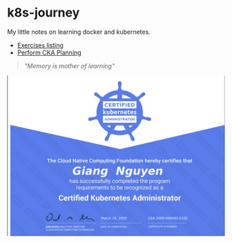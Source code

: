 # k8s-journey

My little notes on learning docker and kubernetes.

- [Exercises listing](k8s-list.md)
- [Perform CKA Planning](WARMUP_PRACTICE/warmup-before-test/README.md)

> *"Memory is mother of learning"*

![alt text](CKA-giang-nguyen.png)
